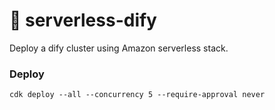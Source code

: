 # 🚧 serverless-dify

Deploy a dify cluster using Amazon serverless stack.


### Deploy 

```
cdk deploy --all --concurrency 5 --require-approval never
```